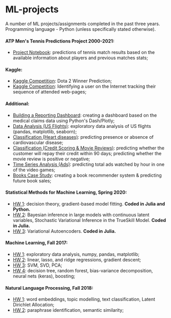 # ML-projects
A number of ML projects/assignments completed in the past three years. Programming language - Python (unless specifically stated otherwise).

#### ATP Men's Tennis Predictions Project 2000-2021:
* [Project Notebook](https://github.com/arinastnkv/ML-projects/blob/master/ATP_Project_Notebook.ipynb): predictions of tennis match results based on the available information about players and previous matches stats;

#### Kaggle:
* [Kaggle Competition](https://github.com/arinastnkv/ML-projects/blob/master/Kaggle_DotaCompetition.ipynb): Dota 2 Winner Prediction; 
* [Kaggle Competition](https://github.com/arinastnkv/ML-projects/blob/master/Kaggle_UserIdentification.ipynb): Identifying a user on the Internet tracking their sequence of attended web-pages;

#### Additional:
* [Building a Reporting Dashboard](https://github.com/arinastnkv/ML-projects/blob/master/MedClaims_Dashboard/MedicalClaims_Dash.ipynb): creating a dashboard based on the medical claims data using Python's Dash/Plotly;
* [Data Analysis (US Flights)](https://github.com/arinastnkv/ML-projects/blob/master/EDA_US_flights.ipynb): exploratory data analysis of US flights (pandas, matplotlib, seaborn);
* [Classification (Heart diseases)](https://github.com/arinastnkv/ML-projects/blob/master/DT_HeartDiseases.ipynb): predicting presence or absence of cardiovascular disease;
* [Classification (Credit Scoring & Movie Reviews)](https://github.com/arinastnkv/ML-projects/blob/master/CreditScoring_MovieReview.ipynb): predicting whether the customer will repay their credit within 90 days; predicting whether the movie review is positive or negative;
* [Time Series Analysis (Ads)](https://github.com/arinastnkv/ML-projects/blob/master/TS_Ads.ipynb): predicting total ads watched by hour in one of the video games;
* [Books Case Study](https://github.com/arinastnkv/ML-projects/blob/master/Books_Notebook.ipynb): creating a book recommender system & predicting future book sales;

#### Statistical Methods for Machine Learning, Spring 2020: 
* [HW 1](https://github.com/arinastnkv/ML-projects/blob/master/SMML_HW1/SMML_HW1.ipynb): decision theory, gradient-based model fitting. **Coded in Julia and Python.**
* [HW 2](https://github.com/arinastnkv/ML-projects/blob/master/SMML_HW2.pdf): Bayesian inference in large models with continuous latent variables, Stochastic Variational Inference in the TrueSkill Model. **Coded in Julia.**
* [HW 3](https://github.com/arinastnkv/ML-projects/blob/master/SMML_HW3.pdf): Variational Autoencoders. **Coded in Julia.**

#### Machine Learning, Fall 2017:
* [HW 1](https://github.com/arinastnkv/ML-projects/blob/master/MachineLearning_HW1.ipynb): exploratory data analysis, numpy, pandas, matplotlib;
* [HW 2](https://github.com/arinastnkv/ML-projects/blob/master/MachineLearning_HW2.ipynb): linear, lasso, and ridge regressions, gradient descent;
* [HW 3](https://github.com/arinastnkv/ML-projects/blob/master/MachineLearning_HW3.ipynb): SVM, SVD, PCA;
* [HW 4](https://github.com/arinastnkv/ML-projects/blob/master/MachineLearning_HW4.ipynb): decision tree, random forest, bias-variance decomposition, neural nets (keras), boosting;

#### Natural Language Processing, Fall 2018:
* [HW 1](https://github.com/arinastnkv/ML-projects/blob/master/NLP_HW1.ipynb): word embeddings, topic modelling, text classification, Latent Dirichlet Allocation;
* [HW 2](https://github.com/arinastnkv/ML-projects/blob/master/NLP_HW2.ipynb): paraphrase identification, semantic similarity;

